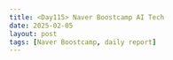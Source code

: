 ```yaml
---
title: <Day115> Naver Boostcamp AI Tech
date: 2025-02-05
layout: post
tags: [Naver Boostcamp, daily report]
---
```

